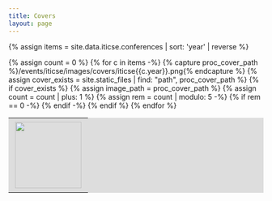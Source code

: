 ```yaml
---
title: Covers
layout: page
---
```


{% assign items = site.data.iticse.conferences | sort: 'year' | reverse %}
<table style="background-color: #ddd;" align="center">
    <tr>
{% assign count = 0 %}
{% for c in items -%}
{% capture proc_cover_path %}/events/iticse/images/covers/iticse{{c.year}}.png{% endcapture %}
{% assign cover_exists = site.static_files | find: "path", proc_cover_path %}
{% if cover_exists %}
{% assign image_path = proc_cover_path %}
<td><a href="{{c.year}}.html"><img width="131" style="border: 5px solid #ddd;" src="{{image_path}}"></a></td>
{% assign count = count | plus: 1 %}
{% assign rem = count | modulo: 5 -%}
{% if rem == 0 -%}
</tr><tr>
{% endif -%}
{% endif %}
{% endfor %}
</tr></table>

